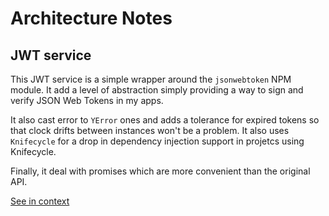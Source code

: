 [//]: # ( )
[//]: # (This file is automatically generated by the `jsarch`)
[//]: # (module. Do not change it elsewhere, changes would)
[//]: # (be overriden.)
[//]: # ( )
# Architecture Notes



## JWT service

This JWT service is a simple wrapper around the `jsonwebtoken` NPM
 module. It add a level of abstraction simply providing a way to
 sign and verify JSON Web Tokens in my apps.

It also cast error to `YError` ones and adds a tolerance for expired
 tokens so that clock drifts between instances won't be a problem.
It also uses `Knifecycle` for a drop in dependency injection
 support in projetcs using Knifecycle.

Finally, it deal with promises which are more convenient than the
 original API.

[See in context](./src/jwt.ts#L53-L66)

